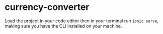 # currency-converter

Load the project in your code editor then in your terminal run `ionic serve`, making sure you have the CLI installed on your machine.
